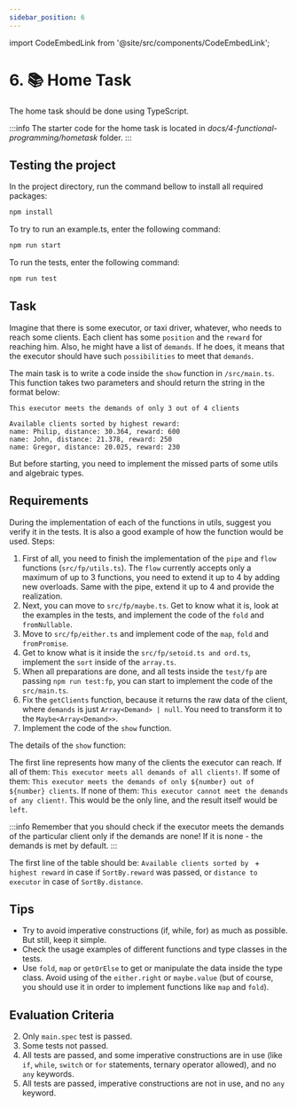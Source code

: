 ```yaml
---
sidebar_position: 6
---
```

import CodeEmbedLink from '@site/src/components/CodeEmbedLink';

# 6. 📚 Home Task

The home task should be done using TypeScript.

:::info
The starter code for the home task is located in _docs/4-functional-programming/hometask_ folder.
:::

## Testing the project

In the project directory, run the command bellow to install all required packages:

```bash
npm install
```

To try to run an example.ts, enter the following command:

```bash
npm run start
```

To run the tests, enter the following command:

```bash
npm run test
```

## Task

Imagine that there is some executor, or taxi driver, whatever, who needs to reach some clients. Each client has some `position` and the `reward` for reaching him. Also, he might have a list of `demands`. If he does, it means that the executor should have such `possibilities` to meet that `demands`.

The main task is to write a code inside the `show` function in `/src/main.ts`. This function takes two parameters and should return the string in the format below:

```
This executor meets the demands of only 3 out of 4 clients

Available clients sorted by highest reward:
name: Philip, distance: 30.364, reward: 600
name: John, distance: 21.378, reward: 250
name: Gregor, distance: 20.025, reward: 230
```

But before starting, you need to implement the missed parts of some utils and algebraic types.

## Requirements

During the implementation of each of the functions in utils, suggest you verify it in the tests. It is also a good example of how the function would be used.
Steps:

1. First of all, you need to finish the implementation of the `pipe` and `flow` functions (`src/fp/utils.ts`). The `flow` currently accepts only a maximum of up to 3 functions, you need to extend it up to 4 by adding new overloads. Same with the pipe, extend it up to 4 and provide the realization.
2. Next, you can move to `src/fp/maybe.ts`. Get to know what it is, look at the examples in the tests, and implement the code of the `fold` and `fromNullable`.
3. Move to `src/fp/either.ts` and implement code of the `map`, `fold` and `fromPromise`.
4. Get to know what is it inside the `src/fp/setoid.ts and ord.ts`, implement the `sort` inside of the `array.ts`.
5. When all preparations are done, and all tests inside the `test/fp` are passing `npm run test:fp`, you can start to implement the code of the `src/main.ts`.
6. Fix the `getClients` function, because it returns the raw data of the client, where `demands` is just `Array<Demand> | null`. You need to transform it to the `Maybe<Array<Demand>>`.
7. Implement the code of the `show` function.

The details of the `show` function:

The first line represents how many of the clients the executor can reach.
If all of them: `This executor meets all demands of all clients!`.
If some of them: `This executor meets the demands of only ${number} out of ${number} clients`.
If none of them: `This executor cannot meet the demands of any client!`. This would be the only line, and the result itself would be `left`.

:::info
Remember that you should check if the executor meets the demands of the particular client only if the demands are none! If it is none - the demands is met by default.
:::

The first line of the table should be:
`Available clients sorted by ` + `highest reward` in case if `SortBy.reward` was passed, or `distance to executor` in case of `SortBy.distance`.

## Tips

* Try to avoid imperative constructions (if, while, for) as much as possible. But still, keep it simple.
* Check the usage examples of different functions and type classes in the tests.
* Use `fold`, `map` or `getOrElse` to get or manipulate the data inside the type class. Avoid using of the `either.right` or `maybe.value` (but of course, you should use it in order to implement functions like `map` and `fold`).

## Evaluation Criteria

2. Only `main.spec` test is passed.
3. Some tests not passed.
4. All tests are passed, and some imperative constructions are in use (like `if`, `while`, `switch` or `for` statements, ternary operator allowed), and no `any` keywords.
5. All tests are passed, imperative constructions are not in use, and no `any` keyword.
